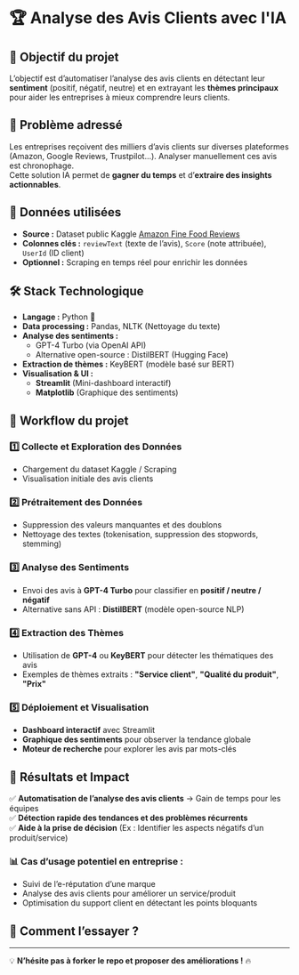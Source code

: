 # 🏆 Analyse des Avis Clients avec l'IA  

## 🚀 Objectif du projet  
L’objectif est d’automatiser l’analyse des avis clients en détectant leur **sentiment** (positif, négatif, neutre) et en extrayant les **thèmes principaux** pour aider les entreprises à mieux comprendre leurs clients.

## 📌 Problème adressé  
Les entreprises reçoivent des milliers d’avis clients sur diverses plateformes (Amazon, Google Reviews, Trustpilot...). Analyser manuellement ces avis est chronophage.  
Cette solution IA permet de **gagner du temps** et d’**extraire des insights actionnables**.

## 📂 Données utilisées  
- **Source :** Dataset public Kaggle [Amazon Fine Food Reviews](https://www.kaggle.com/datasets/snap/amazon-fine-food-reviews)  
- **Colonnes clés :** `reviewText` (texte de l’avis), `Score` (note attribuée), `UserId` (ID client)  
- **Optionnel :** Scraping en temps réel pour enrichir les données  

## 🛠️ Stack Technologique  
- **Langage :** Python 🐍  
- **Data processing :** Pandas, NLTK (Nettoyage du texte)  
- **Analyse des sentiments :**  
  - GPT-4 Turbo (via OpenAI API)  
  - Alternative open-source : DistilBERT (Hugging Face)  
- **Extraction de thèmes :** KeyBERT (modèle basé sur BERT)  
- **Visualisation & UI :**  
  - **Streamlit** (Mini-dashboard interactif)  
  - **Matplotlib** (Graphique des sentiments)  

## 📍 Workflow du projet  
### 1️⃣ Collecte et Exploration des Données  
- Chargement du dataset Kaggle / Scraping  
- Visualisation initiale des avis clients  

### 2️⃣ Prétraitement des Données  
- Suppression des valeurs manquantes et des doublons  
- Nettoyage des textes (tokenisation, suppression des stopwords, stemming)  

### 3️⃣ Analyse des Sentiments  
- Envoi des avis à **GPT-4 Turbo** pour classifier en **positif / neutre / négatif**  
- Alternative sans API : **DistilBERT** (modèle open-source NLP)  

### 4️⃣ Extraction des Thèmes  
- Utilisation de **GPT-4** ou **KeyBERT** pour détecter les thématiques des avis  
- Exemples de thèmes extraits : **"Service client"**, **"Qualité du produit"**, **"Prix"**  

### 5️⃣ Déploiement et Visualisation  
- **Dashboard interactif** avec Streamlit  
- **Graphique des sentiments** pour observer la tendance globale  
- **Moteur de recherche** pour explorer les avis par mots-clés  

## 🎯 Résultats et Impact  
✅ **Automatisation de l’analyse des avis clients** → Gain de temps pour les équipes  
✅ **Détection rapide des tendances et des problèmes récurrents**  
✅ **Aide à la prise de décision** (Ex : Identifier les aspects négatifs d’un produit/service)  

### 📊 **Cas d’usage potentiel en entreprise :**  
- Suivi de l’e-réputation d’une marque  
- Analyse des avis clients pour améliorer un service/produit  
- Optimisation du support client en détectant les points bloquants  

## 🚀 Comment l’essayer ?  
 

---

💡 **N’hésite pas à forker le repo et proposer des améliorations !** 🔥
